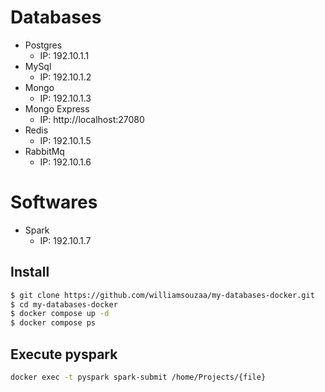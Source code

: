 # Databases

- Postgres
  - IP: 192.10.1.1
- MySql
  - IP: 192.10.1.2
- Mongo
  - IP: 192.10.1.3
- Mongo Express
  - IP: http://localhost:27080
- Redis
  - IP: 192.10.1.5
- RabbitMq
  - IP: 192.10.1.6


# Softwares

- Spark
  - IP: 192.10.1.7


## Install


```sh
$ git clone https://github.com/williamsouzaa/my-databases-docker.git
$ cd my-databases-docker
$ docker compose up -d
$ docker compose ps
```

## Execute pyspark

```bash
docker exec -t pyspark spark-submit /home/Projects/{file}
```